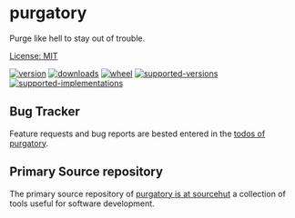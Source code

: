 # purgatory

Purge like hell to stay out of trouble.

[License: MIT](https://git.sr.ht/~sthagen/purgatory/tree/default/item/LICENSE)

[![version](https://img.shields.io/pypi/v/purgatory.svg?style=flat)](https://pypi.python.org/pypi/purgatory/)
[![downloads](https://img.shields.io/pypi/dm/purgatory.svg?style=flat)](https://pypi.python.org/pypi/purgatory/)
[![wheel](https://img.shields.io/pypi/wheel/purgatory.svg?style=flat)](https://pypi.python.org/pypi/purgatory/)
[![supported-versions](https://img.shields.io/pypi/pyversions/purgatory.svg?style=flat)](https://pypi.python.org/pypi/purgatory/)
[![supported-implementations](https://img.shields.io/pypi/implementation/purgatory.svg?style=flat)](https://pypi.python.org/pypi/purgatory/)

## Bug Tracker

Feature requests and bug reports are bested entered in the [todos of purgatory](https://todo.sr.ht/~sthagen/purgatory).

## Primary Source repository

The primary source repository of [purgatory is at sourcehut](https://git.sr.ht/~sthagen/purgatory)
a collection of tools useful for software development.
